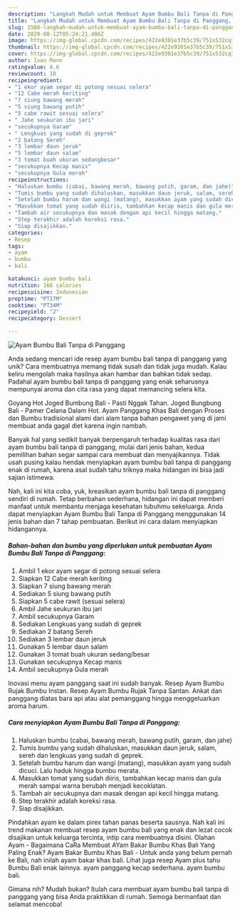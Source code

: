 ```yaml
---
description: "Langkah Mudah untuk Membuat Ayam Bumbu Bali Tanpa di Panggang, Menggugah Selera"
title: "Langkah Mudah untuk Membuat Ayam Bumbu Bali Tanpa di Panggang, Menggugah Selera"
slug: 1588-langkah-mudah-untuk-membuat-ayam-bumbu-bali-tanpa-di-panggang-menggugah-selera
date: 2020-08-12T05:24:21.486Z
image: https://img-global.cpcdn.com/recipes/422e9301e37b5c39/751x532cq70/ayam-bumbu-bali-tanpa-di-panggang-foto-resep-utama.jpg
thumbnail: https://img-global.cpcdn.com/recipes/422e9301e37b5c39/751x532cq70/ayam-bumbu-bali-tanpa-di-panggang-foto-resep-utama.jpg
cover: https://img-global.cpcdn.com/recipes/422e9301e37b5c39/751x532cq70/ayam-bumbu-bali-tanpa-di-panggang-foto-resep-utama.jpg
author: Ivan Mann
ratingvalue: 4.6
reviewcount: 10
recipeingredient:
- "1 ekor ayam segar di potong sesuai selera"
- "12 Cabe merah keriting"
- "7 siung bawang merah"
- "5 siung bawang putih"
- "5 cabe rawit sesuai selera"
- " Jahe seukuran ibu jari"
- "secukupnya Garam"
- " Lengkuas yang sudah di geprek"
- "2 batang Sereh"
- "3 lembar daun jeruk"
- "5 lembar daun salam"
- "3 tomat buah ukuran sedangbesar"
- "secukupnya Kecap manis"
- "secukupnya Gula merah"
recipeinstructions:
- "Haluskan bumbu (cabai, bawang merah, bawang putih, garam, dan jahe)"
- "Tumis bumbu yang sudah dihaluskan, masukkan daun jeruk, salam, sereh dan lengkuas yang sudah di geprek."
- "Setelah bumbu harum dan wangi (matang), masukkan ayam yang sudah dicuci. Lalu haduk hingga bumbu merata."
- "Masukkan tomat yang sudah diiris, tambahkan kecap manis dan gula merah sampai warna berubah menjadi kecoklatan."
- "Tambah air secukupnya dan masak dengan api kecil hingga matang."
- "Step terakhir adalah koreksi rasa."
- "Siap disajikkan."
categories:
- Resep
tags:
- ayam
- bumbu
- bali

katakunci: ayam bumbu bali 
nutrition: 166 calories
recipecuisine: Indonesian
preptime: "PT17M"
cooktime: "PT34M"
recipeyield: "2"
recipecategory: Dessert

---
```



![Ayam Bumbu Bali Tanpa di Panggang](https://img-global.cpcdn.com/recipes/422e9301e37b5c39/751x532cq70/ayam-bumbu-bali-tanpa-di-panggang-foto-resep-utama.jpg)

Anda sedang mencari ide resep ayam bumbu bali tanpa di panggang yang unik? Cara membuatnya memang tidak susah dan tidak juga mudah. Kalau keliru mengolah maka hasilnya akan hambar dan bahkan tidak sedap. Padahal ayam bumbu bali tanpa di panggang yang enak seharusnya mempunyai aroma dan cita rasa yang dapat memancing selera kita.

Goyang Hot Joged Bumbung Bali - Pasti Nggak Tahan. Joged Bungbung Bali - Pamer Celana Dalam Hot. Ayam Panggang Khas Bali dengan Proses dan Bumbu tradisional alami dari alam tanpa bahan pengawet yang di jami membuat anda gagal diet karena ingin nambah.

Banyak hal yang sedikit banyak berpengaruh terhadap kualitas rasa dari ayam bumbu bali tanpa di panggang, mulai dari jenis bahan, kedua pemilihan bahan segar sampai cara membuat dan menyajikannya. Tidak usah pusing kalau hendak menyiapkan ayam bumbu bali tanpa di panggang enak di rumah, karena asal sudah tahu triknya maka hidangan ini bisa jadi sajian istimewa.


Nah, kali ini kita coba, yuk, kreasikan ayam bumbu bali tanpa di panggang sendiri di rumah. Tetap berbahan sederhana, hidangan ini dapat memberi manfaat untuk membantu menjaga kesehatan tubuhmu sekeluarga. Anda dapat menyiapkan Ayam Bumbu Bali Tanpa di Panggang menggunakan 14 jenis bahan dan 7 tahap pembuatan. Berikut ini cara dalam menyiapkan hidangannya.

<!--inarticleads1-->

##### Bahan-bahan dan bumbu yang diperlukan untuk pembuatan Ayam Bumbu Bali Tanpa di Panggang:

1. Ambil 1 ekor ayam segar di potong sesuai selera
1. Siapkan 12 Cabe merah keriting
1. Siapkan 7 siung bawang merah
1. Sediakan 5 siung bawang putih
1. Siapkan 5 cabe rawit (sesuai selera)
1. Ambil  Jahe seukuran ibu jari
1. Ambil secukupnya Garam
1. Sediakan  Lengkuas yang sudah di geprek
1. Sediakan 2 batang Sereh
1. Sediakan 3 lembar daun jeruk
1. Gunakan 5 lembar daun salam
1. Gunakan 3 tomat buah ukuran sedang/besar
1. Gunakan secukupnya Kecap manis
1. Ambil secukupnya Gula merah


Inovasi menu ayam panggang saat ini sudah banyak. Resep Ayam Bumbu Rujak Bumbu Instan. Resep Ayam Bumbu Rujak Tanpa Santan. Ankat dan panggang diatas bara api atau alat pemanggang hingga menggeluarkan aroma harum. 

<!--inarticleads2-->

##### Cara menyiapkan Ayam Bumbu Bali Tanpa di Panggang:

1. Haluskan bumbu (cabai, bawang merah, bawang putih, garam, dan jahe)
1. Tumis bumbu yang sudah dihaluskan, masukkan daun jeruk, salam, sereh dan lengkuas yang sudah di geprek.
1. Setelah bumbu harum dan wangi (matang), masukkan ayam yang sudah dicuci. Lalu haduk hingga bumbu merata.
1. Masukkan tomat yang sudah diiris, tambahkan kecap manis dan gula merah sampai warna berubah menjadi kecoklatan.
1. Tambah air secukupnya dan masak dengan api kecil hingga matang.
1. Step terakhir adalah koreksi rasa.
1. Siap disajikkan.


Pindahkan ayam ke dalam pirex tahan panas beserta sausnya. Nah kali ini trend makanan membuat resep ayam bumbu bali yang enak dan lezat cocok disajikan untuk keluarga tercinta, intip cara membuatnya disini. Olahan Ayam - Bagaimana CaRa Membuat AYam Bakar Bumbu Khas Bali Yang Paling Enak? Ayam Bakar Bumbu Khas Bali - Untuk anda yang belum pernah ke Bali, nah inilah ayam bakar khas bali. Lihat juga resep Ayam plus tahu Bumbu Bali enak lainnya. ayam panggang kecap sederhana. ayam bumbu bali. 

Gimana nih? Mudah bukan? Itulah cara membuat ayam bumbu bali tanpa di panggang yang bisa Anda praktikkan di rumah. Semoga bermanfaat dan selamat mencoba!
